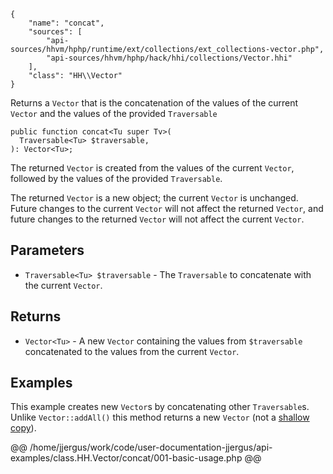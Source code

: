``` yamlmeta
{
    "name": "concat",
    "sources": [
        "api-sources/hhvm/hphp/runtime/ext/collections/ext_collections-vector.php",
        "api-sources/hhvm/hphp/hack/hhi/collections/Vector.hhi"
    ],
    "class": "HH\\Vector"
}
```




Returns a ` Vector ` that is the concatenation of the values of the current
`` Vector `` and the values of the provided ``` Traversable ```




``` Hack
public function concat<Tu super Tv>(
  Traversable<Tu> $traversable,
): Vector<Tu>;
```




The returned ` Vector ` is created from the values of the current `` Vector ``,
followed by the values of the provided ``` Traversable ```.




The returned ` Vector ` is a new object; the current `` Vector `` is unchanged.
Future changes to the current ``` Vector ``` will not affect the returned
```` Vector ````, and future changes to the returned ````` Vector ````` will not affect the
current `````` Vector ``````.




## Parameters




+ ` Traversable<Tu> $traversable ` - The `` Traversable `` to concatenate with the current
  ``` Vector ```.




## Returns




* ` Vector<Tu> ` - A new `` Vector `` containing the values from ``` $traversable ```
  concatenated to the values from the current ```` Vector ````.




## Examples




This example creates new ` Vector `s by concatenating other `` Traversable ``s. Unlike ``` Vector::addAll() ``` this method returns a new ```` Vector ```` (not a [shallow copy](<https://en.wikipedia.org/wiki/Object_copying#Shallow_copy>)).







@@ /home/jjergus/work/code/user-documentation-jjergus/api-examples/class.HH.Vector/concat/001-basic-usage.php @@
<!-- HHAPIDOC -->
